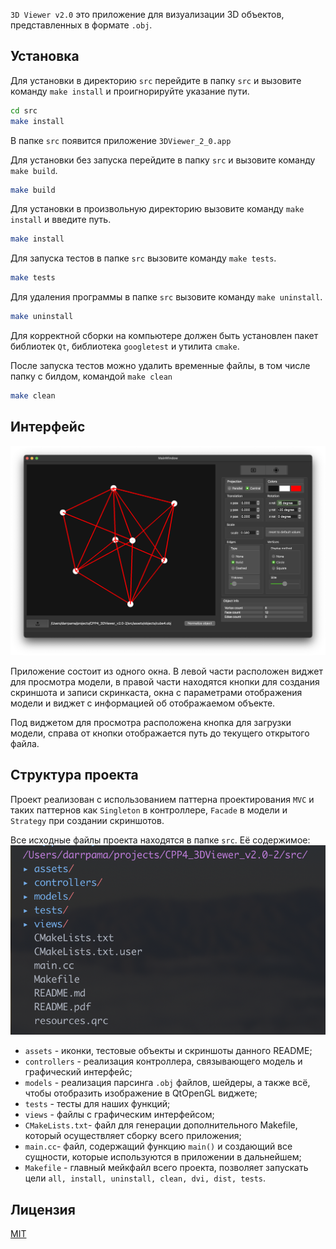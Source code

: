 `3D Viewer v2.0` это приложение для визуализации 3D объектов, представленных в формате `.obj`.

## Установка
Для установки в директорию `src` перейдите в папку `src` и вызовите команду `make install` и проигнорируйте указание пути.
```bash
cd src
make install
```

В папке `src` появится приложение `3DViewer_2_0.app`

Для установки без запуска перейдите в папку `src` и вызовите команду `make build`.
```bash
make build
```

Для установки в произвольную директорию вызовите команду `make install` и введите путь.
```bash
make install
```

Для запуска тестов в папке `src` вызовите команду `make tests`.
```bash
make tests
```

Для удаления программы в папке `src` вызовите команду `make uninstall`.
```bash
make uninstall
```

Для корректной сборки на компьютере должен быть установлен пакет библиотек `Qt`, библиотека `googletest` и утилита `cmake`.

После запуска тестов можно удалить временные файлы, в том числе папку с билдом, командой `make clean`
```bash
make clean
```
## Интерфейс
![Interface](assets/screenshots/Interface.png "Скриншот интерфейса")

Приложение состоит из одного окна. В левой части расположен виджет для просмотра модели, в правой части находятся кнопки для создания скриншота и записи скринкаста, окна с параметрами отображения модели и виджет с информацией об отображаемом объекте.

Под виджетом для просмотра расположена кнопка для загрузки модели, справа от кнопки отображается путь до текущего открытого файла.

## Структура проекта

Проект реализован с использованием паттерна проектирования `MVC` и таких паттернов как `Singleton` в контроллере, `Facade` в модели и `Strategy` при создании скриншотов.

Все исходные файлы проекта находятся в папке `src`. Её содержимое:
![Folders](assets/screenshots/Folders.png "Папки проекта") 
* `assets` - иконки, тестовые объекты и скриншоты данного README;
* `controllers` - реализация контроллера, связывающего модель и графический интерфейс;
* `models` - реализация парсинга `.obj` файлов, шейдеры, а также всё, чтобы отобразить изображение в QtOpenGL виджете;
* `tests` - тесты для наших функций;
* `views` - файлы с графическим интерфейсом;
* `CMakeLists.txt`- файл для генерации дополнительного Makefile, который осуществляет сборку всего приложения;
* `main.cc`- файл, содержащий функцию `main()` и создающий все сущности, которые используются в приложении в дальнейшем;
* `Makefile` - главный мейкфайл всего проекта, позволяет запускать цели `all, install, uninstall, clean, dvi, dist, tests`.

## Лицензия

[MIT](https://choosealicense.com/licenses/mit/)